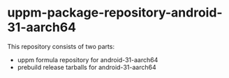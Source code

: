 # uppm-package-repository-android-31-aarch64

This repository consists of two parts:

- uppm formula repository for android-31-aarch64
- prebuild release tarballs for android-31-aarch64
